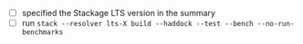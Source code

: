 - [ ] specified the Stackage LTS version in the summary
- [ ] run `stack --resolver lts-X build --haddock --test --bench --no-run-benchmarks`
